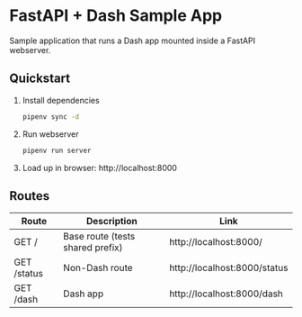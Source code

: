 # FastAPI + Dash Sample App
Sample application that runs a Dash app mounted inside a FastAPI webserver.

## Quickstart

1. Install dependencies
   ```bash
   pipenv sync -d
   ```
2. Run webserver
   ```bash
   pipenv run server
   ```
3. Load up in browser: http://localhost:8000

## Routes

| Route       | Description                      | Link                         |
|-------------|----------------------------------|------------------------------|
| GET /       | Base route (tests shared prefix) | http://localhost:8000/       |
| GET /status | Non-Dash route                   | http://localhost:8000/status |
| GET /dash   | Dash app                         | http://localhost:8000/dash   |
